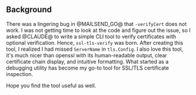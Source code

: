 ## Background

There was a lingering bug in @MAILSEND_GO@ that `-verifyCert` does not work.
I was not getting time to look at the code and figure out the issue, so I asked @CLAUDE@ to
write a simple CLI tool to verify certificates with optional verification. Hence, `ssl-tls-verify` was born.
After creating this tool, I realized I had missed `ServerName` in `tls.Config`.
I also love this tool, it's much nicer than openssl with its human-readable output,
clear certificate chain display, and intuitive formatting. What started as a debugging
utility has become my go-to tool for SSL/TLS certificate inspection. 

Hope you find the tool useful as well.
